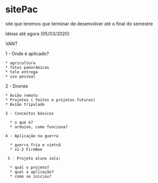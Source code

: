 # sitePac
site que teremos que terminar de desenvolver até o final do semestre

Ideias até agora (05/03/2020)

  VANT
  
  1 - Onde é aplicado?
  
    * agricultura
    * fotos panorâmicas
    * tele entrega
    * uso pessoal
    
  2 - Drones
  
    * Avião remoto
    * Projetos ( feitos e projetos futuros)
    * Avião tripulado
    
    3 - Conceitos básicos
    
      * o que é?
      * arduino, como funciona?
      
    4 - Aplicação na guerra
    
      * guerra fria e vietnã
      * x1-2 FireBee
      
     5 - Projeto aluno sala: 
     
      * qual o projeto?
      * qual a aplicação?
      * como se iniciou?
